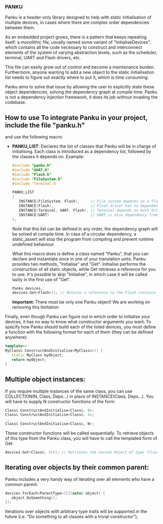 ### PANKU

Panku is a header-only library designed to help with static initialisation of
multiple devices, in cases where there are complex order dependencies between
them.

As an embedded project grows, there is a pattern that keeps repeating itself: a
monolithic file, usually named some variant of "InitialiseDevices", which
contains all the code necessary to construct and interconnect elements of the
system of varying abstraction levels, such as the scheduler, terminal, UART and
Flash drivers, etc.

This file can easily grow out of control and become a maintenance burden.
Furthermore, anyone wanting to add a new object to the static initialisation
list needs to figure out exactly where to put it, which is time consuming.

Panku aims to solve that issue by allowing the user to explicitly state these
object dependencies, solving the dependency graph at compile time. Panku is not
a dependency injection framework, it does its job without invading the
codebase.

## How to use To integrate Panku in your project, include the file "panku.h"
and use the following macro:
*  **PANKU_LIST**: Declares the list of classes that Panku will be in charge of
   initialising. Each class is introduced as a dependency list, followed by the
   classes it depends on. Example:
   ```c++
   #include "panku.h"
   #include "UART.h"
   #include "Flash.h"
   #include "FileSystem.h"
   #include "Terminal.h

   PANKU_LIST
   (
      INSTANCE(FileSystem, Flash),     // File system depends on a flash driver
      INSTANCE(Flash),                 // Flash driver has no dependencies
      INSTANCE(Terminal, UART, Flash), // Terminal depends on both drivers
      INSTANCE(UART)                   // UART is also dependency free
   );
   ```
   Note that this list can be defined in any order, the dependency graph will
   be solved at compile time. In case of a circular dependency, a static_assert
   will stop the program from compiling and prevent runtime undefined behaviour.

   What this macro does is define a class named "Panku", that you can declare
   and instantiate once in one of your translation units. Panku provides two
   methods, "Initialise" and "Get". Initialise performs the construction of all
   static objects, while Get retrieves a reference for you to use. It's
   possible to skip "Initialise", in which case it will be called lazily in the
   first use of "Get".
   ```c++
   Panku devices;
   devices.Get<Flash>(); // Returns a reference to the Flash instance
   ```
   **Important:** There must be only one Panku object! We are working on removing
   this limitation

Finally, even though Panku can figure out in which order to initialise your 
devices, it has no way to know what constructor arguments you want. To specify
how Panku should build each of the listed devices, you must define a function
with the following format for each of them (they can be defined anywhere):
```c++
template<>
MyClass& ConstructAndInitialise<MyClass&>() {
   static MyClass myObject;
   return myObject;
}
```

## Multiple object instances:
If you require multiple instances of the same class, you can use 
COLLECTION(N, Class, Deps...) in place of INSTANCE(Class, Deps...). You will 
have to supply N constructor functions of the form: 

```c++
Class& ConstructAndInitialise<Class&, 0>;
Class& ConstructAndInitialise<Class&, 1>;
...
Class& ConstructAndInitialise<Class&, N>;
```

These constructor functions will be called sequentially. To retrieve objects of
this type from the Panku class, you will have to call the templated form of Get:

```c++
devices.Get<Class&, 1>(); // Retrieves the second object of type "Class"
```

## Iterating over objects by their common parent:
Panku includes a very handy way of iterating over all elements who have a common
parent:

```c++
devices.ForEach<ParentType>([](auto& object) {
   object.DoSomething();
});
```

Iterations over objects with arbitrary type traits will be supported in the future
(i.e. "Do something to all classes with a trivial constructor");

